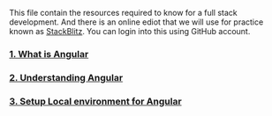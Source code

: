 This file contain the resources required to know for a full stack development. And there is an online ediot that we will use for practice known as [ StackBlitz](https://stackblitz.com/). You can login into this using GitHub account.
### [1. What is Angular](https://angular.io/guide/what-is-angular)
### [2. Understanding Angular](https://angular.io/guide/understanding-angular-overview)
### [3. Setup Local environment for Angular ](https://angular.io/guide/setup-local)
